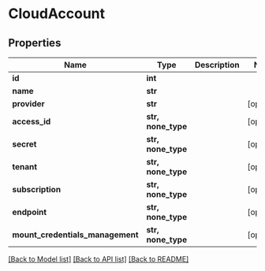 # CloudAccount


## Properties

Name | Type | Description | Notes
------------ | ------------- | ------------- | -------------
**id** | **int** |  | 
**name** | **str** |  | 
**provider** | **str** |  | [optional] 
**access_id** | **str, none_type** |  | [optional] 
**secret** | **str, none_type** |  | [optional] 
**tenant** | **str, none_type** |  | [optional] 
**subscription** | **str, none_type** |  | [optional] 
**endpoint** | **str, none_type** |  | [optional] 
**mount_credentials_management** | **str, none_type** |  | [optional] 

[[Back to Model list]](../README.md#models) [[Back to API list]](../README.md#api-endpoints) [[Back to README]](../README.md)


